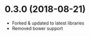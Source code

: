 <a name="0.3.0"></a>
# 0.3.0 (2018-08-21)

* Forked & updated to latest libraries
* Removed bower support
